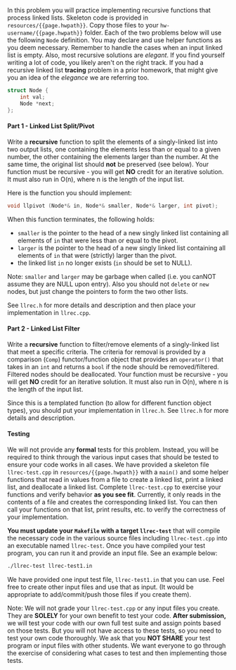 
In this problem you will practice implementing recursive functions that process linked lists. Skeleton code is provided in `resources/{{page.hwpath}}`. Copy those files to your `hw-username/{{page.hwpath}}` folder.  Each of the two problems below will use the following `Node` definition.  You may declare and use helper functions as you deem necessary.  Remember to handle the cases when an input linked list is empty.  Also, most recursive solutions are *elegant*. If you find yourself writing a lot of code, you likely aren't on the right track.  If you had a recursive linked list **tracing** problem in a prior homework, that might give you an idea of the *elegance* we are referring too.

```c++
struct Node {
    int val;
    Node *next;
};
```

#### Part 1 - Linked List Split/Pivot
Write a **recursive** function to split the elements of a singly-linked list into two output lists, one containing the elements less than or equal to a given number, the other containing the elements larger than the number. At the same time, the original list should **not** be preserved (see below). Your function must be recursive - you will get **NO** credit for an iterative solution.  It must also run in O(n), where n is the length of the input list.

Here is the function you should implement:

```c++
void llpivot (Node*& in, Node*& smaller, Node*& larger, int pivot);
```

When this function terminates, the following holds:
  - `smaller` is the pointer to the head of a new singly linked list containing
    all elements of `in` that were less than or equal to the pivot.
  - `larger` is the pointer to the head of a new singly linked list containing
    all elements of `in` that were (strictly) larger than the pivot.
  - the linked list `in` no longer exists (`in` should be set to NULL).

Note: `smaller` and `larger` may be garbage when called (i.e. you canNOT assume they are NULL upon entry). Also you should not `delete` or `new` nodes, but just change the pointers to form the two other lists.

See `llrec.h` for more details and description and then place your implementation in `llrec.cpp`.

#### Part 2 - Linked List Filter

Write a **recursive** function to filter/remove elements of a singly-linked list that meet a specific criteria. The criteria for removal is provided by a comparison (`Comp`) functor/function object that provides an `operator()` that takes in an `int` and returns a `bool` if the node should be removed/filtered.  Filtered nodes should be deallocated. Your function must be recursive - you will get **NO** credit for an iterative solution.   It must also run in O(n), where n is the length of the input list.

Since this is a templated function (to allow for different function object types), you should put your implementation in `llrec.h`.  See `llrec.h` for more details and description.

#### Testing

We will not provide any **formal** tests for this problem. Instead, you will be required to think through the various input cases that should be tested to ensure your code works in all cases.  We have provided a skeleton file `llrec-test.cpp` in `resources/{{page.hwpath}}` with a `main()` and some helper functions that read in values from a file to create a linked list, print a linked list, and deallocate a linked list. Complete `llrec-test.cpp` to exercise your functions and verify behavior **as you see fit**.  Currently, it only reads in the contents of a file and creates the corresponding linked list. You can then call your functions on that list, print results, etc. to verify the correctness of your implementation. 

**You must update your `Makefile` with a target `llrec-test`** that will compile the necessary code in the various source files including `llrec-test.cpp` into an executable named `llrec-test`.  Once you have compiled your test program, you can run it and provide an input file.  See an example below:

```bash
./llrec-test llrec-test1.in
```

We have provided one input test file, `llrec-test1.in` that you can use. Feel free to create other input files and use that as input. (It would be appropriate to add/commit/push those files if you create them).

Note: We will not grade your `llrec-test.cpp` or any input files you create. They are **SOLELY** for your own benefit to test your code. **After submission,** we will test your code with our own full test suite and assign points based on those tests.  But you will not have access to these tests, so you need to test your own code thoroughly.  We ask that you **NOT SHARE** your test program or input files with other students.  We want everyone to go through the exercise of considering what cases to test and then implementing those tests.
